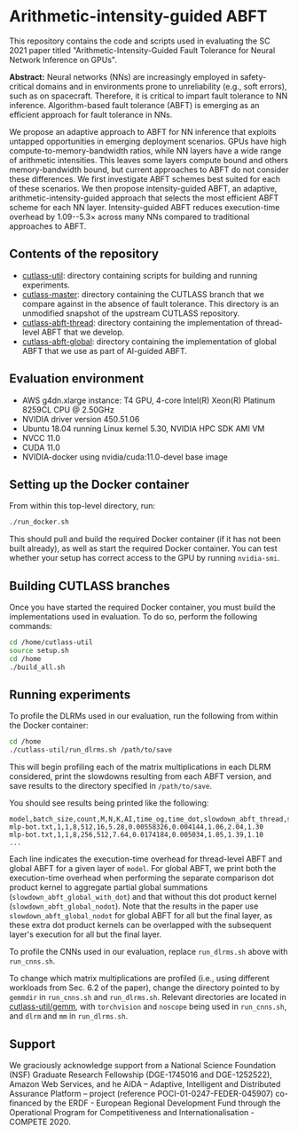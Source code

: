 # Arithmetic-intensity-guided ABFT
This repository contains the code and scripts used in evaluating the SC 2021
paper titled "Arithmetic-Intensity-Guided Fault Tolerance for Neural
Network Inference on GPUs".

**Abstract:** Neural networks (NNs) are increasingly employed in safety-critical domains and in environments prone to unreliability (e.g., soft errors), such as on spacecraft. Therefore, it is critical to impart fault tolerance to NN inference. Algorithm-based fault tolerance (ABFT) is emerging as an efficient approach for fault tolerance in NNs.

We propose an adaptive approach to ABFT for NN inference that exploits untapped opportunities in emerging deployment scenarios. GPUs have high compute-to-memory-bandwidth ratios, while NN layers have a wide range of arithmetic intensities. This leaves some layers compute bound and others memory-bandwidth bound, but current approaches to ABFT do not consider these differences. We first investigate ABFT schemes best suited for each of these scenarios. We then propose intensity-guided ABFT, an adaptive, arithmetic-intensity-guided approach that selects the most efficient ABFT scheme for each NN layer. Intensity-guided ABFT reduces execution-time overhead by 1.09--5.3× across many NNs compared to traditional approaches to ABFT.

## Contents of the repository
* [cutlass-util](cutlass-util): directory containing scripts for building
  and running experiments.
* [cutlass-master](cutlass-master): directory containing the CUTLASS branch
  that we compare against in the absence of fault tolerance. This directory
  is an unmodified snapshot of the upstream CUTLASS repository.
* [cutlass-abft-thread](cutlass-abft-thread): directory containing the
  implementation of thread-level ABFT that we develop.
* [cutlass-abft-global](cutlass-abft-global): directory containing the
  implementation of global ABFT that we use as part of AI-guided ABFT.

## Evaluation environment
* AWS g4dn.xlarge instance: T4 GPU, 4-core Intel(R) Xeon(R) Platinum 8259CL CPU @ 2.50GHz
* NVIDIA driver version 450.51.06
* Ubuntu 18.04 running Linux kernel 5.30, NVIDIA HPC SDK AMI VM
* NVCC 11.0
* CUDA 11.0
* NVIDIA-docker using nvidia/cuda:11.0-devel base image

## Setting up the Docker container
From within this top-level directory, run:
```bash
./run_docker.sh
```

This should pull and build the required Docker container (if it has not been built
already), as well as start the required Docker container. You can test whether your
setup has correct access to the GPU by running `nvidia-smi`.

## Building CUTLASS branches
Once you have started the required Docker container, you must build the implementations
used in evaluation. To do so, perform the following commands:
```bash
cd /home/cutlass-util
source setup.sh
cd /home
./build_all.sh
```

## Running experiments
To profile the DLRMs used in our evaluation, run the following from within the Docker container:
```bash
cd /home
./cutlass-util/run_dlrms.sh /path/to/save
```
This will begin profiling each of the matrix multiplications in each DLRM considered, print the
slowdowns resulting from each ABFT version, and save results to the directory specified in
`/path/to/save`.

You should see results being printed like the following:
```
model,batch_size,count,M,N,K,AI,time_og,time_dot,slowdown_abft_thread,slowdown_abft_global_with_dot,slowdown_abft_global_nodot
mlp-bot.txt,1,1,8,512,16,5.28,0.00558326,0.004144,1.06,2.04,1.30
mlp-bot.txt,1,1,8,256,512,7.64,0.0174184,0.005034,1.05,1.39,1.10
...
```
Each line indicates the execution-time overhead for thread-level ABFT and global ABFT for
a given layer of `model`. For global ABFT, we print both the execution-time overhead when
performing the separate comparison dot product kernel to aggregate partial global summations
(`slowdown_abft_global_with_dot`) and that without this dot product kernel (`slowdown_abft_global_nodot`). 
Note that the results in the paper use `slowdown_abft_global_nodot` for global ABFT for all but the final layer,
as these extra dot product kernels can be overlapped with the subsequent layer's execution for all
but the final layer.

To profile the CNNs used in our evaluation, replace `run_dlrms.sh` above with `run_cnns.sh`.

To change which matrix multiplications are profiled (i.e., using different workloads from Sec. 6.2
of the paper), change the directory pointed to by `gemmdir` in `run_cnns.sh` and `run_dlrms.sh`. Relevant
directories are located in [cutlass-util/gemm](cutlass-util/gemm), with `torchvision` and `noscope` being
used in `run_cnns.sh`, and `dlrm` and `mm` in `run_dlrms.sh`.

## Support
We graciously acknowledge support from a National Science Foundation 
(NSF) Graduate Research Fellowship (DGE-1745016 and DGE-1252522), Amazon Web Services,
and  he AIDA – Adaptive, Intelligent and Distributed Assurance Platform – project (reference
POCI-01-0247-FEDER-045907) co-financed by the ERDF - European Regional Development Fund
through the Operational Program for Competitiveness and Internationalisation - COMPETE 2020.

